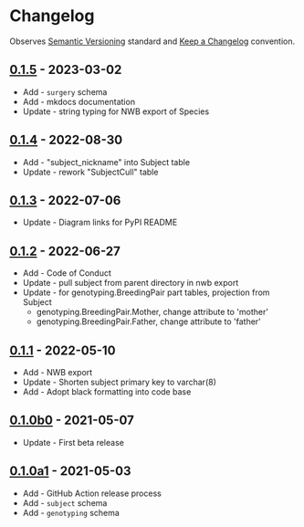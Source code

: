 # Changelog

Observes [Semantic Versioning](https://semver.org/spec/v2.0.0.html) standard and
[Keep a Changelog](https://keepachangelog.com/en/1.0.0/) convention.

## [0.1.5] - 2023-03-02

- Add - `surgery` schema
- Add - mkdocs documentation
- Update - string typing for NWB export of Species

## [0.1.4] - 2022-08-30

- Add - "subject_nickname" into Subject table
- Update - rework "SubjectCull" table

## [0.1.3] - 2022-07-06

- Update - Diagram links for PyPI README

## [0.1.2] - 2022-06-27

- Add - Code of Conduct
- Update - pull subject from parent directory in nwb export
- Update - for genotyping.BreedingPair part tables, projection from Subject
  - genotyping.BreedingPair.Mother, change attribute to 'mother'
  - genotyping.BreedingPair.Father, change attribute to 'father'

## [0.1.1] - 2022-05-10

- Add - NWB export
- Update - Shorten subject primary key to varchar(8)
- Add - Adopt black formatting into code base

## [0.1.0b0] - 2021-05-07

- Update - First beta release

## [0.1.0a1] - 2021-05-03

- Add - GitHub Action release process
- Add - `subject` schema
- Add - `genotyping` schema

[0.1.5]: https://github.com/datajoint/element-animal/releases/tag/0.1.5
[0.1.4]: https://github.com/datajoint/element-animal/releases/tag/0.1.4
[0.1.3]: https://github.com/datajoint/element-animal/releases/tag/0.1.3
[0.1.2]: https://github.com/datajoint/element-animal/releases/tag/0.1.2
[0.1.1]: https://github.com/datajoint/element-animal/releases/tag/0.1.1
[0.1.0b0]: https://github.com/datajoint/element-animal/releases/tag/0.1.0b0
[0.1.0a1]: https://github.com/datajoint/element-animal/releases/tag/0.1.0a1
